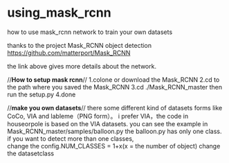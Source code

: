 # using_mask_rcnn
how to use mask_rcnn network to train your own datasets 

thanks to the project Mask_RCNN object detection
https://github.com/matterport/Mask_RCNN

the link above gives more details about the network.

//************How to setup mask rcnn************//
1.colone or download the Mask_RCNN
2.cd to the path where you saved the Mask_RCNN
3.cd ./Mask_RCNN_master  then run the setup.py
4.done

//************make you own datasets************//
there some different kind of datasets forms like CoCo, VIA and lableme（PNG form）。
i prefer VIA，the code in houseorpole is based on the 
VIA datasets. you can see the example in Mask_RCNN_master/samples/balloon.py
the balloon.py has only one class. if you want to detect more than one classes,  
change the config.NUM_CLASSES = 1+x(x = the number of object)
change the datasetclass 

